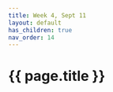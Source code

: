 ```yaml
---
title: Week 4, Sept 11
layout: default
has_children: true
nav_order: 14
---
```


# {{ page.title }}



